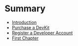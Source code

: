 # Summary

* [Introduction](README.md)
* [Purchase a DevKit](purchase-a-devkit.md)
* [Register a Developer Account](purchase-a-devkit/register-a-developer-account.md)
* [First Chapter](chapter1.md)

